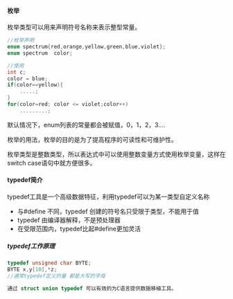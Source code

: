 #### 枚举

枚举类型可以用来声明符号名称来表示整型常量。

~~~c
//枚举声明
enum spectrum{red,orange,yellow,green,blue,violet};
enum spectrum  color;

//使用
int c;
color = blue;
if(color==yellow){
    .....;
}
for(color=red; color <= violet;color++)
    .........;
~~~

默认情况下，enum列表的常量都会被赋值，0，1，2，3....

枚举的用法，枚举的目的是为了提高程序的可读性和可维护性。

枚举类型是整数类型，所以表达式中可以使用整数变量方式使用枚举变量，这样在switch case语句中就方便很多。



#### typedef简介

typedef工具是一个高级数据特征，利用typedef可以为某一类型自定义名称

* 与#define 不同，typedef 创建的符号名只受限于类型，不能用于值
* typedef 由编译器解释，不是预处理器
* 在受限范围内，typedef比起#define更加灵活



##### typedef工作原理

~~~c
typedef unsigned char BYTE;
BYTE x,y[10],*z;
//通常typedef定义的量 都是大写的字母
~~~

~~~c
通过 struct union typedef 可以有效的为C语言提供数据移植工具。 
~~~

